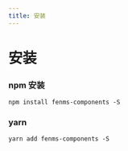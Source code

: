 ```yaml
---
title: 安装
---
```


# 安装

### npm 安装

```
npm install fenms-components -S
```

### yarn

```
yarn add fenms-components -S
```
